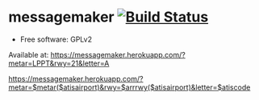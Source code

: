 # messagemaker [![Build Status](https://travis-ci.org/pedro2555/message-maker.svg?branch=master)](https://travis-ci.org/pedro2555/message-maker)

* Free software: GPLv2

Available at:
https://messagemaker.herokuapp.com/?metar=LPPT&rwy=21&letter=A

https://messagemaker.herokuapp.com/?metar=$metar($atisairport)&rwy=$arrrwy($atisairport)&letter=$atiscode
